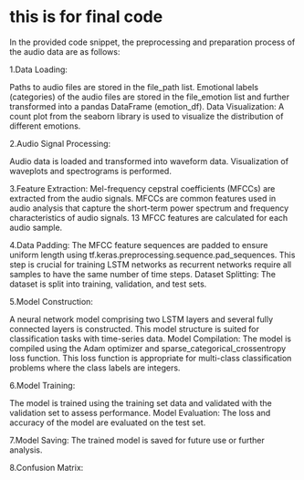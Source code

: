 # this is for final code

In the provided code snippet, the preprocessing and preparation process of the audio data are as follows:

1.Data Loading:

Paths to audio files are stored in the file_path list.
Emotional labels (categories) of the audio files are stored in the file_emotion list and further transformed into a pandas DataFrame (emotion_df).
Data Visualization:
A count plot from the seaborn library is used to visualize the distribution of different emotions.

2.Audio Signal Processing:

Audio data is loaded and transformed into waveform data.
Visualization of waveplots and spectrograms is performed.

3.Feature Extraction:
Mel-frequency cepstral coefficients (MFCCs) are extracted from the audio signals. MFCCs are common features used in audio analysis that capture the short-term power spectrum and frequency characteristics of audio signals.
13 MFCC features are calculated for each audio sample.

4.Data Padding:
The MFCC feature sequences are padded to ensure uniform length using tf.keras.preprocessing.sequence.pad_sequences. This step is crucial for training LSTM networks as recurrent networks require all samples to have the same number of time steps.
Dataset Splitting:
The dataset is split into training, validation, and test sets.

5.Model Construction:

A neural network model comprising two LSTM layers and several fully connected layers is constructed. This model structure is suited for classification tasks with time-series data.
Model Compilation:
The model is compiled using the Adam optimizer and sparse_categorical_crossentropy loss function. This loss function is appropriate for multi-class classification problems where the class labels are integers.

6.Model Training:

The model is trained using the training set data and validated with the validation set to assess performance.
Model Evaluation:
The loss and accuracy of the model are evaluated on the test set.

7.Model Saving:
The trained model is saved for future use or further analysis.

8.Confusion Matrix:

